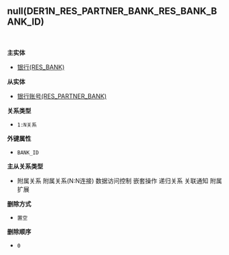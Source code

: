 ## null(DER1N_RES_PARTNER_BANK_RES_BANK_BANK_ID) <!-- {docsify-ignore-all} -->



<br>
<p class="panel-title"><b>主实体</b></p>

* [银行(RES_BANK)](module/base/res_bank)

<p class="panel-title"><b>从实体</b></p>

* [银行账号(RES_PARTNER_BANK)](module/base/res_partner_bank)

<p class="panel-title"><b>关系类型</b></p>

* `1:N关系`

<p class="panel-title"><b>外键属性</b></p>

* `BANK_ID`

<p class="panel-title"><b>主从关系类型</b></p>

* <i class="fa fa-square"/></i> 附属关系 <i class="fa fa-square"/></i> 附属关系(N:N连接) <i class="fa fa-square"/></i> 数据访问控制 <i class="fa fa-square"/></i> 嵌套操作 <i class="fa fa-square"/></i> 递归关系 <i class="fa fa-square"/></i> 关联通知 <i class="fa fa-square"/></i> 附属扩展

<p class="panel-title"><b>删除方式</b></p>

* `置空`

<p class="panel-title"><b>删除顺序</b></p>

* `0`
